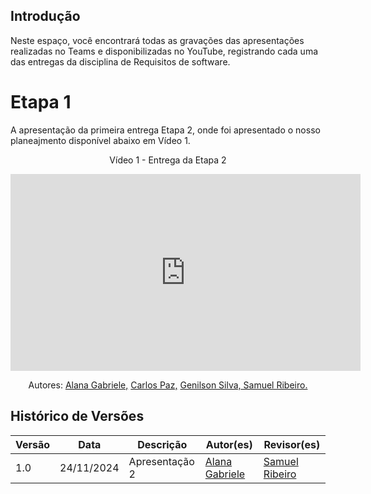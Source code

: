 ## Introdução

Neste espaço, você encontrará todas as gravações das apresentações realizadas no Teams e disponibilizadas no YouTube, registrando cada uma das entregas da disciplina de Requisitos de software.

# Etapa 1

A apresentação da primeira entrega Etapa 2, onde foi apresentado o nosso planeajmento disponível abaixo em Vídeo 1.

<div style="text-align: center">
<p>Vídeo 1 - Entrega da Etapa 2</p>
</div>

<iframe width="560" height="315" src="https://www.youtube.com/embed/LW8I0x0yeC0?si=Z-rXoVpiBqGJdVGD" title="YouTube video player" frameborder="0" allow="accelerometer; autoplay; clipboard-write; encrypted-media; gyroscope; picture-in-picture; web-share" referrerpolicy="strict-origin-when-cross-origin" allowfullscreen></iframe>

<p style="text-align: center; font-size: 14px;">
    Autores: <a href="https://github.com/alanagabriele" target="_blank">Alana Gabriele,</a> <a href="https://github.com/dudupaz" target="_blank">Carlos Paz,</a> <a href="https://github.com/GenilsonJrs" target="_blank">Genilson Silva,</a><a href="https://github.com/SamuelRicosta" target="_blank"> Samuel Ribeiro. </a>
</p>

## Histórico de Versões

| Versão |    Data    | Descrição      | Autor(es)                                          | Revisor(es)                                        |
| ------ | :--------: | -------------- | -------------------------------------------------- | -------------------------------------------------- |
| 1.0    | 24/11/2024 | Apresentação 2 | [Alana Gabriele](https://github.com/alanagabriele) | [Samuel Ribeiro](https://github.com/SamuelRicosta) |
